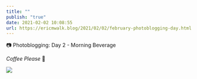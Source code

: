 ```yaml
---
title: ""
publish: "true"
date: 2021-02-02 10:08:55
url: https://ericmwalk.blog/2021/02/02/february-photoblogging-day.html
---
```


📷 Photoblogging: Day 2 - Morning Beverage

*Coffee Please* 🙋

![](https://ericmwalk.blog/uploads/2021/8c5f85c0e3.jpg)